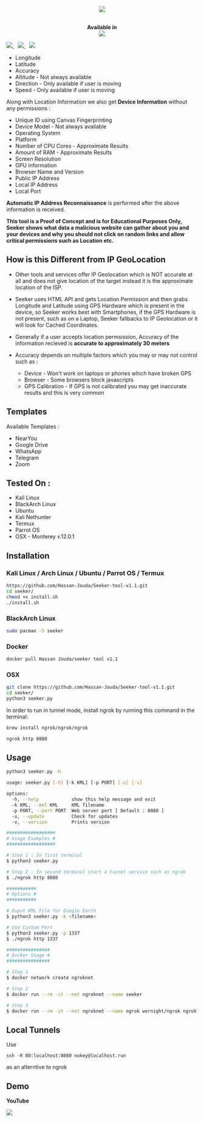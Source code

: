 <p align="center"><img src="https://i.imgur.co"></p>



<p align="center">
  <br>
  <b>Available in</b>
  <br>
  <img src="https://i.imgur.com/1wJVDV5.png">
</p>

<p>
  <a style="margin-right: 10px;" href="https://github.com/thewhiteh4t/seeker#installation">
    <img src="https://dabuttonfactory.com/button.png?t=INSTALL&f=Open+Sans&ts=15&tc=000&hp=25&vp=10&c=5&bgt=unicolored&bgc=00e2ff">
  </a>
  <a style="margin-right: 10px;" href="https://github.com/thewhiteh4t/seeker#usage">
    <img src="https://dabuttonfactory.com/button.png?t=USAGE&f=Open+Sans&ts=15&tc=000&hp=25&vp=10&c=5&bgt=unicolored&bgc=00e2ff">
  </a>
  <a href="https://github.com/thewhiteh4t/seeker#demo">
    <img src="https://dabuttonfactory.com/button.png?t=DEMO&f=Open+Sans&ts=15&tc=000&hp=25&vp=10&c=5&bgt=unicolored&bgc=00e2ff">
  </a>
</p>

- Longitude
- Latitude
- Accuracy
- Altitude - Not always available
- Direction - Only available if user is moving
- Speed - Only available if user is moving

Along with Location Information we also get **Device Information** without any permissions :

- Unique ID using Canvas Fingerprinting
- Device Model - Not always available
- Operating System
- Platform
- Number of CPU Cores - Approximate Results
- Amount of RAM - Approximate Results
- Screen Resolution
- GPU information
- Browser Name and Version
- Public IP Address
- Local IP Address
- Local Port

**Automatic IP Address Reconnaissance** is performed after the above information is received.

**This tool is a Proof of Concept and is for Educational Purposes Only, Seeker shows what data a malicious website can gather about you and your devices and why you should not click on random links and allow critical permissions such as Location etc.**

## How is this Different from IP GeoLocation

- Other tools and services offer IP Geolocation which is NOT accurate at all and does not give location of the target instead it is the approximate location of the ISP.

- Seeker uses HTML API and gets Location Permission and then grabs Longitude and Latitude using GPS Hardware which is present in the device, so Seeker works best with Smartphones, if the GPS Hardware is not present, such as on a Laptop, Seeker fallbacks to IP Geolocation or it will look for Cached Coordinates.

- Generally if a user accepts location permsission, Accuracy of the information recieved is **accurate to approximately 30 meters**

- Accuracy depends on multiple factors which you may or may not control such as :
  - Device - Won't work on laptops or phones which have broken GPS
  - Browser - Some browsers block javascripts
  - GPS Calibration - If GPS is not calibrated you may get inaccurate results and this is very common

## Templates

Available Templates :

- NearYou
- Google Drive
- WhatsApp
- Telegram
- Zoom

## Tested On :

- Kali Linux
- BlackArch Linux
- Ubuntu
- Kali Nethunter
- Termux
- Parrot OS
- OSX - Monterey v.12.0.1

## Installation

### Kali Linux / Arch Linux / Ubuntu / Parrot OS / Termux

```bash
https://github.com/Hassan-Jouda/Seeker-tool-v1.1.git
cd seeker/
chmod +x install.sh
./install.sh
```

### BlackArch Linux

```bash
sudo pacman -S seeker
```

### Docker

```bash
docker pull Hassan Jouda/seeker tool v1.1
```

### OSX

```bash
git clone https://github.com/Hassan-Jouda/Seeker-tool-v1.1.git
cd seeker/
python3 seeker.py
```

In order to run in tunnel mode, install ngrok by running this command in the terminal:

```bash
brew install ngrok/ngrok/ngrok

ngrok http 8080
```

## Usage

```bash
python3 seeker.py -h

usage: seeker.py [-h] [-k KML] [-p PORT] [-u] [-v]

options:
  -h, --help            show this help message and exit
  -k KML, --kml KML     KML filename
  -p PORT, --port PORT  Web server port [ Default : 8080 ]
  -u, --update          Check for updates
  -v, --version         Prints version

##################
# Usage Examples #
##################

# Step 1 : In first terminal
$ python3 seeker.py

# Step 2 : In second terminal start a tunnel service such as ngrok
$ ./ngrok http 8080

###########
# Options #
###########

# Ouput KML File for Google Earth
$ python3 seeker.py -k <filename>

# Use Custom Port
$ python3 seeker.py -p 1337
$ ./ngrok http 1337

################
# Docker Usage #
################

# Step 1
$ docker network create ngroknet

# Step 2
$ docker run --rm -it --net ngroknet --name seeker 

# Step 3
$ docker run --rm -it --net ngroknet --name ngrok wernight/ngrok ngrok http seeker:8080
```

## Local Tunnels

Use

```
ssh -R 80:localhost:8080 nokey@localhost.run
```

as an alterntive to ngrok

## Demo

**YouTube**

<a >
  <img src="https://media.discordapp.net/attachments/822514571394285659/968929646135640074/unknown.png?width=548&height=413">
</a>

